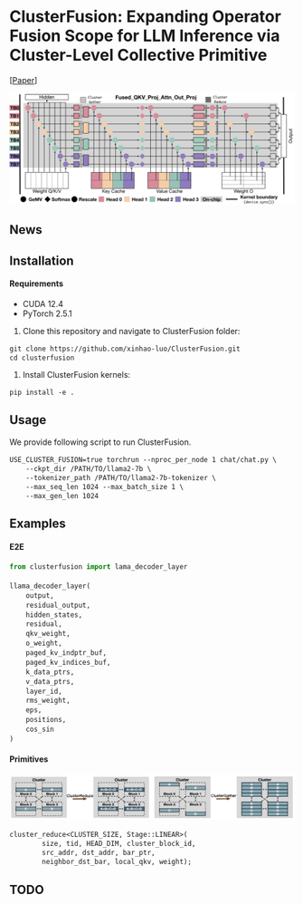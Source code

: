 # ClusterFusion: Expanding Operator Fusion Scope for LLM Inference via Cluster-Level Collective Primitive
[[Paper](https://arxiv.org/abs/2508.18850)]

![overview](assets/overview.png)

## News

## Installation

#### Requirements
- CUDA 12.4  
- PyTorch 2.5.1  

1. Clone this repository and navigate to ClusterFusion folder:
```
git clone https://github.com/xinhao-luo/ClusterFusion.git
cd clusterfusion
```

1. Install ClusterFusion kernels:
```
pip install -e .
```

## Usage

We provide following script to run ClusterFusion.
```
USE_CLUSTER_FUSION=true torchrun --nproc_per_node 1 chat/chat.py \
	--ckpt_dir /PATH/TO/llama2-7b \
	--tokenizer_path /PATH/TO/llama2-7b-tokenizer \
	--max_seq_len 1024 --max_batch_size 1 \
	--max_gen_len 1024
```
## Examples

#### E2E

```python
from clusterfusion import lama_decoder_layer

llama_decoder_layer(
	output,
	residual_output,
	hidden_states,
	residual,
	qkv_weight,
	o_weight,
	paged_kv_indptr_buf,
	paged_kv_indices_buf,
	k_data_ptrs,
	v_data_ptrs,
	layer_id,
	rms_weight,
	eps,
	positions,
	cos_sin
)

```

#### Primitives
![overview](assets/cluster.png)
```cuda
cluster_reduce<CLUSTER_SIZE, Stage::LINEAR>(
        size, tid, HEAD_DIM, cluster_block_id,  
        src_addr, dst_addr, bar_ptr, 
        neighbor_dst_bar, local_qkv, weight);
```

## TODO
